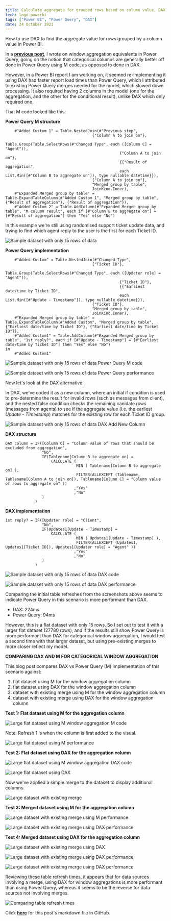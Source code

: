 ```yaml
---
title: Calculate aggregate for grouped rows based on column value, DAX version
tech: logo-powerbi
tags: ["Power BI", "Power Query", "DAX"]
date: 24 October 2021
---
```


How to use DAX to find the aggregate value for rows grouped by a column value in Power BI.

In a __[previous post](https://makuharistudio.github.io/#/blog/find-aggregate-value-for-grouped-rows-based-on-column-value)__, I wrote on window aggregation equivalents in Power Query, going on the notion that categorical columns are generally better off done in Power Query using M code, as opposed to done in DAX.

However, in a Power BI report I am working on, it seemed re-implementing it using DAX had faster report load times than Power Query, which I attributed to existing Power Query merges needed for the model, which slowed down processing. It also required having 2 columns in the model (one for the aggregation, and the other for the conditional result), unlike DAX which only required one.

That M code looked like this:

**Power Query M structure**
```
    #"Added Custom 1" = Table.NestedJoin(#"Previous step",
                                      {"Column A to join on"},
                                      Table.Group(Table.SelectRows(#"Changed Type", each ([Column C] = "Agent")),
                                                  {"Column A to join on"},
                                                  {{"Result of aggregation",
                                                  each List.Min([#"Column B to aggregate on"]), type nullable datetime}}),
                                      {"Column A to join on"},
                                      "Merged group by table",
                                      JoinKind.Inner),
    #"Expanded Merged group by table" = Table.ExpandTableColumn(#"Added Custom 1", "Merged group by table", {"Result of aggregation"}, {"Result of aggregation"}),
    #"Added Custom 2" = Table.AddColumn(#"Expanded Merged group by table", "M column result", each if [#"Column B to aggregate on"] = [#"Result of aggregation"] then "Yes" else "No")
```

In this example we're still using randomised support ticket update data, and trying to find which agent reply to the user is the first for each Ticket ID.

![Sample dataset with only 15 rows of data](/src/assets/blog/2021-10-24--01.png)


**Power Query implementation**
```
    #"Added Custom" = Table.NestedJoin(#"Changed Type",
                                      {"Ticket ID"},
                                      Table.Group(Table.SelectRows(#"Changed Type", each ([Updater role] = "Agent")),
                                                  {"Ticket ID"},
                                                  {{"Earliest date/time by Ticket ID",
                                                  each List.Min([#"Update - Timestamp"]), type nullable datetime}}),
                                      {"Ticket ID"},
                                      "Merged group by table",
                                      JoinKind.Inner),
    #"Expanded Merged group by table" = Table.ExpandTableColumn(#"Added Custom", "Merged group by table", {"Earliest date/time by Ticket ID"}, {"Earliest date/time by Ticket ID"}),
    #"Added Custom1" = Table.AddColumn(#"Expanded Merged group by table", "1st reply?", each if [#"Update - Timestamp"] = [#"Earliest date/time by Ticket ID"] then "Yes" else "No")
in
    #"Added Custom1"
```

![Sample dataset with only 15 rows of data Power Query M code](/src/assets/blog/2021-10-24--02.png)


![Sample dataset with only 15 rows of data Power Query performance](/src/assets/blog/2021-10-24--03.png)

Now let's look at the DAX alternative.

In DAX, we've coded it as a new column, where an initial if condition is used to pre-determine the result for invalid rows (such as messages from client), and the nested false condition checks the remaining canidate rows (messages from agents) to see if the aggregate value (i.e. the earliest *Update - Timestamp*) matches for the existing row for each Ticket ID group.

![Sample dataset with only 15 rows of data DAX Add New Column](/src/assets/blog/2021-10-24--04.png)

**DAX structure**
```
DAX column = IF([Column C] = "Column value of rows that should be excluded from aggregation",
                "No",
                IF(Tablename[Column B to aggregate on] = 
                    CALCULATE (
                               MIN ( Tablename[Column B to aggregate on] ),
                               FILTER(ALLEXCEPT (Tablename, Tablename[Column A to join on]), Tablename[Column C] = "Column value of rows to aggregate on" ))
                              ,"Yes"
                              ,"No"
                )
             )
```

**DAX implementation**
```
1st reply? = IF([Updater role] = "Client",
                "No",
                IF(Updates1[Update - Timestamp] = 
                    CALCULATE (
                               MIN ( Updates1[Update - Timestamp] ),
                               FILTER(ALLEXCEPT (Updates1, Updates1[Ticket ID]), Updates1[Updater role] = "Agent" ))
                              ,"Yes"
                              ,"No"
                )
             )
```

![Sample dataset with only 15 rows of data DAX code](/src/assets/blog/2021-10-24--05.png)


![Sample dataset with only 15 rows of data DAX performance](/src/assets/blog/2021-10-24--06.png)


Comparing the initial table refreshes from the screenshots above seems to indicate Power Query in this scenario is more performant than DAX.
* DAX: 224ms
* Power Query: 94ms

However, this is a flat dataset with only 15 rows. So I set out to test it with a larger flat dataset (27780 rows), and if the results still show Power Query is more performant than DAX for categorical window aggregation, I would test a second time with that larger dataset, but using pre-existing merges to more closer reflect my model.


**COMPARING DAX AND M FOR CATEGORICAL WINDOW AGGREGATION**

This blog post compares DAX vs Power Query (M) implementation of this scenario against:
1. flat dataset using M for the window aggregation column
2. flat dataset using DAX for the window aggregation column
3. dataset with existing merge using M for the window aggregation column
4. dataset with existing merge using DAX for the window aggregation column

**Test 1: Flat dataset using M for the aggregation column**

![Large flat dataset using M window aggregation M code](/src/assets/blog/2021-10-24--07.png)

Note: Refresh 1 is when the column is first added to the visual.

![Large flat dataset using M performance](/src/assets/blog/2021-10-24--09.png)


**Test 2: Flat dataset using DAX for the aggregation column**

![Large flat dataset using M window aggregation DAX code](/src/assets/blog/2021-10-24--08.png)


![Large flat dataset using DAX](/src/assets/blog/2021-10-24--10.png)

Now we've applied a simple merge to the dataset to display additional columns.

![Large dataset with existing merge](/src/assets/blog/2021-10-24--11.png)


**Test 3: Merged dataset using M for the aggregation column**

![Large dataset with existing merge using M performance](/src/assets/blog/2021-10-24--12.png)


![Large dataset with existing merge using DAX performance](/src/assets/blog/2021-10-24--15.png)


**Test 4: Merged dataset using DAX  for the aggregation column**

![Large dataset with existing merge using DAX](/src/assets/blog/2021-10-24--13.png)


![Large dataset with existing merge using DAX performance](/src/assets/blog/2021-10-24--14.png)


![Large dataset with existing merge using DAX performance](/src/assets/blog/2021-10-24--16.png)

Reviewing these table refresh times, it appears that for data sources involving a merge, using DAX for window aggregations is more performant than using Power Query, whereas it seems to be the reverse for data sources not involving merges.

![Comparing table refresh times](/src/assets/blog/2021-10-24--17.png)

Click **[here](https://github.com/makuharistudio/makuharistudio.github.io/blob/main/src/markdown/posts/2021-10-24.md)** for this post's markdown file in GitHub.